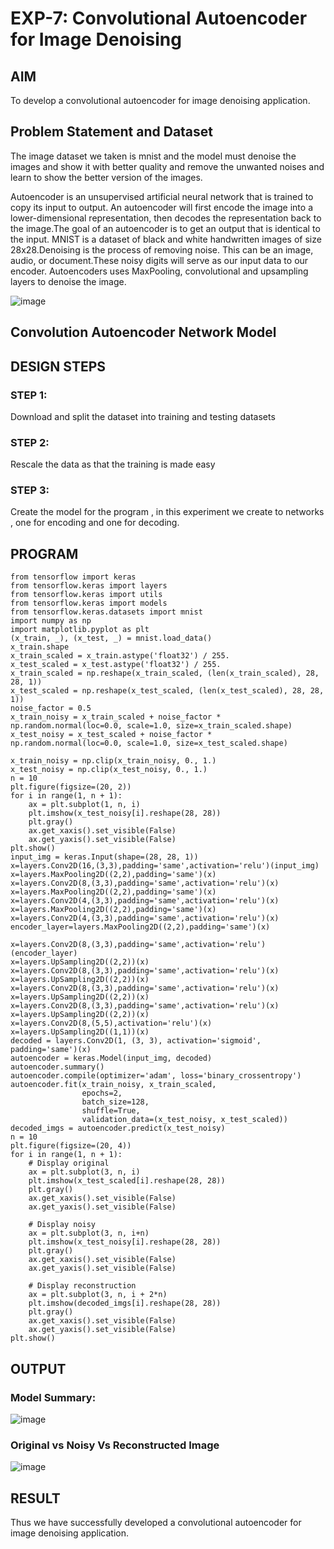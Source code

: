 # EXP-7: Convolutional Autoencoder for Image Denoising

## AIM

To develop a convolutional autoencoder for image denoising application.

## Problem Statement and Dataset
The image dataset we taken is mnist and the model must denoise the images and show it with better quality and remove the unwanted noises and learn to show the better version of the images.

Autoencoder is an unsupervised artificial neural network that is trained to copy its input to output. An autoencoder will first encode the image into a lower-dimensional representation, then decodes the representation back to the image.The goal of an autoencoder is to get an output that is identical to the input. MNIST is a dataset of black and white handwritten images of size 28x28.Denoising is the process of removing noise. This can be an image, audio, or document.These noisy digits will serve as our input data to our encoder. Autoencoders uses MaxPooling, convolutional and upsampling layers to denoise the image.

![image](https://github.com/gpavithra673/convolutional-denoising-autoencoder/assets/93427264/8b5aaff4-d7f6-44d5-87cc-9ec5589f3696)

## Convolution Autoencoder Network Model



## DESIGN STEPS

### STEP 1:
Download and split the dataset into training and testing datasets
### STEP 2:
Rescale the data as that the training is made easy
### STEP 3:
Create the model for the program , in this experiment we create to networks , one for encoding and one for decoding.
## PROGRAM
```
from tensorflow import keras
from tensorflow.keras import layers
from tensorflow.keras import utils
from tensorflow.keras import models
from tensorflow.keras.datasets import mnist
import numpy as np
import matplotlib.pyplot as plt
(x_train, _), (x_test, _) = mnist.load_data()
x_train.shape
x_train_scaled = x_train.astype('float32') / 255.
x_test_scaled = x_test.astype('float32') / 255.
x_train_scaled = np.reshape(x_train_scaled, (len(x_train_scaled), 28, 28, 1))
x_test_scaled = np.reshape(x_test_scaled, (len(x_test_scaled), 28, 28, 1))
noise_factor = 0.5
x_train_noisy = x_train_scaled + noise_factor * np.random.normal(loc=0.0, scale=1.0, size=x_train_scaled.shape)
x_test_noisy = x_test_scaled + noise_factor * np.random.normal(loc=0.0, scale=1.0, size=x_test_scaled.shape)

x_train_noisy = np.clip(x_train_noisy, 0., 1.)
x_test_noisy = np.clip(x_test_noisy, 0., 1.)
n = 10
plt.figure(figsize=(20, 2))
for i in range(1, n + 1):
    ax = plt.subplot(1, n, i)
    plt.imshow(x_test_noisy[i].reshape(28, 28))
    plt.gray()
    ax.get_xaxis().set_visible(False)
    ax.get_yaxis().set_visible(False)
plt.show()
input_img = keras.Input(shape=(28, 28, 1))
x=layers.Conv2D(16,(3,3),padding='same',activation='relu')(input_img)
x=layers.MaxPooling2D((2,2),padding='same')(x)
x=layers.Conv2D(8,(3,3),padding='same',activation='relu')(x)
x=layers.MaxPooling2D((2,2),padding='same')(x)
x=layers.Conv2D(4,(3,3),padding='same',activation='relu')(x)
x=layers.MaxPooling2D((2,2),padding='same')(x)
x=layers.Conv2D(4,(3,3),padding='same',activation='relu')(x)
encoder_layer=layers.MaxPooling2D((2,2),padding='same')(x)

x=layers.Conv2D(8,(3,3),padding='same',activation='relu')(encoder_layer)
x=layers.UpSampling2D((2,2))(x)
x=layers.Conv2D(8,(3,3),padding='same',activation='relu')(x)
x=layers.UpSampling2D((2,2))(x)
x=layers.Conv2D(8,(3,3),padding='same',activation='relu')(x)
x=layers.UpSampling2D((2,2))(x)
x=layers.Conv2D(8,(3,3),padding='same',activation='relu')(x)
x=layers.UpSampling2D((2,2))(x)
x=layers.Conv2D(8,(5,5),activation='relu')(x)
x=layers.UpSampling2D((1,1))(x)
decoded = layers.Conv2D(1, (3, 3), activation='sigmoid', padding='same')(x)
autoencoder = keras.Model(input_img, decoded)
autoencoder.summary()
autoencoder.compile(optimizer='adam', loss='binary_crossentropy')
autoencoder.fit(x_train_noisy, x_train_scaled,
                epochs=2,
                batch_size=128,
                shuffle=True,
                validation_data=(x_test_noisy, x_test_scaled))
decoded_imgs = autoencoder.predict(x_test_noisy)
n = 10
plt.figure(figsize=(20, 4))
for i in range(1, n + 1):
    # Display original
    ax = plt.subplot(3, n, i)
    plt.imshow(x_test_scaled[i].reshape(28, 28))
    plt.gray()
    ax.get_xaxis().set_visible(False)
    ax.get_yaxis().set_visible(False)

    # Display noisy
    ax = plt.subplot(3, n, i+n)
    plt.imshow(x_test_noisy[i].reshape(28, 28))
    plt.gray()
    ax.get_xaxis().set_visible(False)
    ax.get_yaxis().set_visible(False)

    # Display reconstruction
    ax = plt.subplot(3, n, i + 2*n)
    plt.imshow(decoded_imgs[i].reshape(28, 28))
    plt.gray()
    ax.get_xaxis().set_visible(False)
    ax.get_yaxis().set_visible(False)
plt.show()

```
## OUTPUT

### Model Summary:
![image](https://github.com/gpavithra673/convolutional-denoising-autoencoder/assets/93427264/1cc666ae-6fdf-4c5e-b3e3-156e8e96cac4)

### Original vs Noisy Vs Reconstructed Image
![image](https://github.com/gpavithra673/convolutional-denoising-autoencoder/assets/93427264/4929bbaa-7e66-4724-b6ee-72208f63ba75)

## RESULT
Thus we have successfully developed a convolutional autoencoder for image denoising application.
